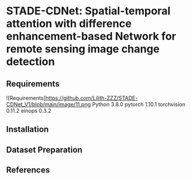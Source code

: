 # STADE-CDNet: Spatial-temporal attention with difference enhancement-based Network for remote sensing image change detection
## Requirements
![Requirements]https://github.com/Lilith-ZZZ/STADE-CDNet_V1/blob/main/image/11.png
        Python 3.8.0
        pytorch 1.10.1
        torchvision 0.11.2
        einops  0.3.2
## Installation
## Dataset Preparation
## References


